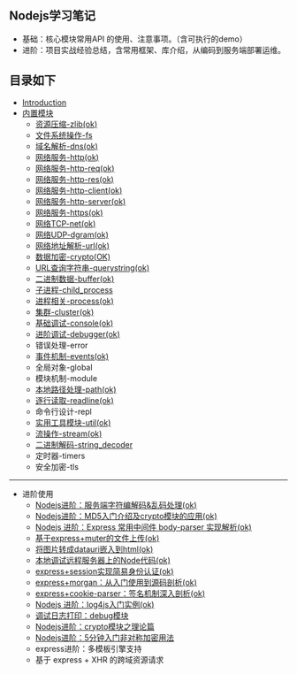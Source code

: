 ## Nodejs学习笔记


* 基础：核心模块常用API 的使用、注意事项。（含可执行的demo）
* 进阶：项目实战经验总结，含常用框架、库介绍，从编码到服务端部署运维。

## 目录如下

* [Introduction](README.md)
* [内置模块](内置模块.md)
  * [资源压缩-zlib\(ok\)](模块/zlib.md)
  * [文件系统操作-fs](模块/fs.md)
  * [域名解析-dns\(ok\)](模块/dns.md)
  * [网络服务-http\(ok\)](模块/http.md)
  * [网络服务-http-req\(ok\)](模块/http.req.md)
  * [网络服务-http-res\(ok\)](模块/http.res.md)
  * [网络服务-http-client\(ok\)](模块/http.client.md)
  * [网络服务-http-server\(ok\)](模块/http.server.md)
  * [网络服务-https(ok)](模块/https.md)
  * [网络TCP-net\(ok\)](模块/net.md)
  * [网络UDP-dgram(ok)](模块/dgram.md)
  * [网络地址解析-url\(ok\)](模块/url.md)
  * [数据加密-crypto(OK)](模块/crypto.md)
  * [URL查询字符串-querystring\(ok\)](模块/querystring.md)
  * [二进制数据-buffer\(ok\)](模块/buffer.md)
  * [子进程-child\_process](模块/child_process.md)
  * [进程相关-process(ok)](模块/process.md)
  * [集群-cluster(ok)](模块/cluster.md)
  * [基础调试-console(ok)](模块/console.md)
  * [进阶调试-debugger(ok)](模块/debug.md)
  * 错误处理-error
  * [事件机制-events(ok)](模块/events.md)
  * 全局对象-global
  * 模块机制-module
  * [本地路径处理-path\(ok\)](模块/path.md)
  * [逐行读取-readline(ok)](模块/readline.md)
  * 命令行设计-repl
  * [实用工具模块-util(ok)](模块/util.md)
  * [流操作-stream(ok)](模块/stream.md)
  * [二进制解码-string\_decoder](模块/string_decoder.md)
  * 定时器-timers
  * 安全加密-tls


---

* 进阶使用
  * [Nodejs进阶：服务端字符编解码&乱码处理(ok)](进阶/charset-enc-dec.md)
  * [Nodejs进阶：MD5入门介绍及crypto模块的应用(ok)](模块/crypto.md5.md)
  * [Nodejs 进阶：Express 常用中间件 body-parser 实现解析(ok)](进阶/body-parser.md)
  * [基于express+muter的文件上传(ok)](进阶/文件上传-multer.md)
  * [将图片转成datauri嵌入到html(ok)](/进阶/图片地址转成datauri.md)
  * [本地调试远程服务器上的Node代码(ok)](/模块/debug.md)
  * [express+session实现简易身份认证(ok)](进阶/express+session实现简易身份认证.md)
  * [express+morgan：从入门使用到源码剖析(ok)](进阶/日志模块morgan.md)
  * [express+cookie-parser：签名机制深入剖析(ok)](进阶/cookie-parser-deep-in.md)
  * [Nodejs 进阶：log4js入门实例(ok)](进阶/log4js.md)
  * [调试日志打印：debug模块](/进阶/debug-log.md)
  * [Nodejs进阶：crypto模块之理论篇](/进阶/crypto-theory.md)
  * [Nodejs进阶：5分钟入门非对称加密用法](/进阶/asymmetric-enc-dec.md)
  * express进阶：多模板引擎支持
  * 基于 express + XHR 的跨域资源请求